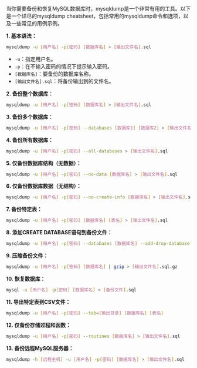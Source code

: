 当你需要备份和恢复MySQL数据库时，mysqldump是一个非常有用的工具。以下是一个详尽的mysqldump cheatsheet，包括常用的mysqldump命令和选项，以及一些常见的用例示例。

**1. 基本语法：**
```bash
mysqldump -u [用户名] -p[密码] [数据库名] > [输出文件名].sql
```

- `-u`：指定用户名。
- `-p`：在不输入密码的情况下提示输入密码。
- `[数据库名]`：要备份的数据库名称。
- `[输出文件名].sql`：将备份输出到的文件名。

**2. 备份整个数据库：**
```bash
mysqldump -u [用户名] -p[密码] [数据库名] > [输出文件名].sql
```

**3. 备份多个数据库：**
```bash
mysqldump -u [用户名] -p[密码] --databases [数据库1] [数据库2] > [输出文件名].sql
```

**4. 备份所有数据库：**
```bash
mysqldump -u [用户名] -p[密码] --all-databases > [输出文件名].sql
```

**5. 仅备份数据库结构（无数据）：**
```bash
mysqldump -u [用户名] -p[密码] --no-data [数据库名] > [输出文件名].sql
```

**6. 仅备份数据库数据（无结构）：**
```bash
mysqldump -u [用户名] -p[密码] --no-create-info [数据库名] > [输出文件名].sql
```

**7. 备份特定表：**
```bash
mysqldump -u [用户名] -p[密码] [数据库名] [表名] > [输出文件名].sql
```

**8. 添加CREATE DATABASE语句到备份文件：**
```bash
mysqldump -u [用户名] -p[密码] --databases [数据库名] --add-drop-database > [输出文件名].sql
```

**9. 压缩备份文件：**
```bash
mysqldump -u [用户名] -p[密码] [数据库名] | gzip > [输出文件名].sql.gz
```

**10. 恢复数据库：**
```bash
mysql -u [用户名] -p[密码] [数据库名] < [备份文件].sql
```

**11. 导出特定表到CSV文件：**
```bash
mysqldump -u [用户名] -p[密码] --tab=[输出目录] [数据库名] [表名]
```

**12. 仅备份存储过程和函数：**
```bash
mysqldump -u [用户名] -p[密码] --routines [数据库名] > [输出文件名].sql
```

**13. 备份远程MySQL服务器：**
```bash
mysqldump -h [远程主机] -u [用户名] -p[密码] [数据库名] > [输出文件名].sql
```